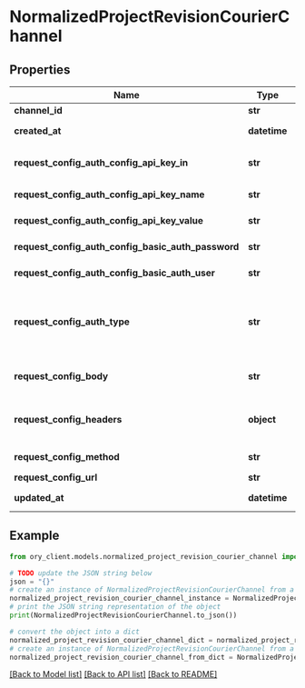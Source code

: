 # NormalizedProjectRevisionCourierChannel


## Properties

Name | Type | Description | Notes
------------ | ------------- | ------------- | -------------
**channel_id** | **str** | The Channel&#39;s public ID | 
**created_at** | **datetime** | The creation date | [optional] [readonly] 
**request_config_auth_config_api_key_in** | **str** | API key location  Can either be \&quot;header\&quot; or \&quot;query\&quot; | [optional] 
**request_config_auth_config_api_key_name** | **str** | API key name  Only used if the auth type is api_key | [optional] 
**request_config_auth_config_api_key_value** | **str** | API key value  Only used if the auth type is api_key | [optional] 
**request_config_auth_config_basic_auth_password** | **str** | Basic Auth Password  Only used if the auth type is basic_auth | [optional] 
**request_config_auth_config_basic_auth_user** | **str** | Basic Auth Username  Only used if the auth type is basic_auth | [optional] 
**request_config_auth_type** | **str** | HTTP Auth Method to use for the HTTP call  Can either be basic_auth or api_key basic_auth CourierChannelAuthTypeBasicAuth api_key CourierChannelAuthTypeApiKey | [optional] 
**request_config_body** | **str** | URI pointing to the JsonNet template used for HTTP body payload generation. | 
**request_config_headers** | **object** | NullJSONRawMessage represents a json.RawMessage that works well with JSON, SQL, and Swagger and is NULLable- | [optional] 
**request_config_method** | **str** | The HTTP method to use (GET, POST, etc) for the HTTP call | 
**request_config_url** | **str** |  | [optional] 
**updated_at** | **datetime** | Last upate time | [optional] [readonly] 

## Example

```python
from ory_client.models.normalized_project_revision_courier_channel import NormalizedProjectRevisionCourierChannel

# TODO update the JSON string below
json = "{}"
# create an instance of NormalizedProjectRevisionCourierChannel from a JSON string
normalized_project_revision_courier_channel_instance = NormalizedProjectRevisionCourierChannel.from_json(json)
# print the JSON string representation of the object
print(NormalizedProjectRevisionCourierChannel.to_json())

# convert the object into a dict
normalized_project_revision_courier_channel_dict = normalized_project_revision_courier_channel_instance.to_dict()
# create an instance of NormalizedProjectRevisionCourierChannel from a dict
normalized_project_revision_courier_channel_from_dict = NormalizedProjectRevisionCourierChannel.from_dict(normalized_project_revision_courier_channel_dict)
```
[[Back to Model list]](../README.md#documentation-for-models) [[Back to API list]](../README.md#documentation-for-api-endpoints) [[Back to README]](../README.md)


